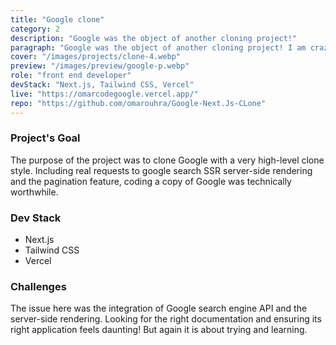 ```yaml
---
title: "Google clone"
category: 2
description: "Google was the object of another cloning project!"
paragraph: "Google was the object of another cloning project! I am crazy about crafting innovative products. That's obvious! All good developers seek creativity.  However, The Best Ones invest in BOTH: creativity & Technical Competence. if you're in the same industry, this will truly brighten your Learning path!"
cover: "/images/projects/clone-4.webp"
preview: "/images/preview/google-p.webp"
role: "front end developer"
devStack: "Next.js, Tailwind CSS, Vercel"
live: "https://omarcodegoogle.vercel.app/"
repo: "https://github.com/omarouhra/Google-Next.Js-CLone"
---
```


### Project's Goal

The purpose of the project was to clone Google with a very high-level clone style. Including real requests to google search SSR server-side rendering and the pagination feature, coding a copy of Google was technically worthwhile.

### Dev Stack

- Next.js
- Tailwind CSS
- Vercel

### Challenges

The issue here was the integration of Google search engine API and the server-side rendering. Looking for the right documentation and ensuring its right application feels daunting! But again it is about trying and learning.
